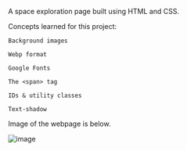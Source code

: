 A space exploration page built using HTML and CSS.

Concepts learned for this project:

    Background images
  
    Webp format
  
    Google Fonts
  
    The <span> tag
  
    IDs & utility classes
  
    Text-shadow
  
Image of the webpage is below.

![image](https://github.com/NickGayda/Frontend-Career-Path/assets/54640052/932ebc25-89b6-4d76-a73a-eee4c884ec5c)
